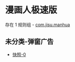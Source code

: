 # 漫画人极速版

存在 1 规则组 - [com.jisu.manhua](/src/apps/com.jisu.manhua.ts)

## 未分类-弹窗广告

- [快照-0](https://i.gkd.li/i/13688186)
